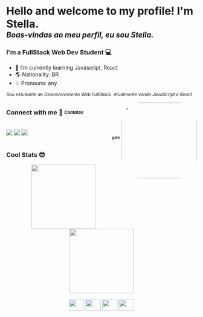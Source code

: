 # Hello and welcome to my profile! I'm Stella. <br><sub><sup><em>Boas-vindas ao meu perfil, eu sou Stella.</em></sup></sub>

### I'm a FullStack Web Dev Student 💻
- 🌱 I’m currently learning Javascript, React
- 🌎 Nationality: BR
- ✨ Pronouns: any

<sub><em>Sou estudante de Desenvolvimento Web FullStack. Atualmente vendo JavaScript e React</em></sub>

<img align="right" height="200" style="border-radius: 50px;" src="https://i.imgur.com/CLUODaY.jpg">

##

### Connect with me 👥 <sub><sup><em>Contatos</em></sup></sub>

<div style="display: inline_block"><br>
  <a href = "mailto:stellalleal@gmail.com" target="_blank"><img align="center" src="https://img.shields.io/badge/Gmail-D14836?style=for-the-badge&logo=gmail&logoColor=white"></a>
  <a href="https://www.linkedin.com/in/stelleal" target="_blank"><img align="center" src="https://img.shields.io/badge/LinkedIn-0077B5?style=for-the-badge&logo=linkedin&logoColor=white"></a>
  <a href="https://t.me/zinphes" target="_blank"><img align="center" src="https://img.shields.io/badge/Telegram-2CA5E0?style=for-the-badge&logo=telegram&logoColor=white"></a>
  <div align="right"><sub><sup><strong>gato</strong></sup></sub></div>
</div>


##

### Cool Stats 😎

<div align="center">
  <a href="https://github.com/stelleal">
  <img height="170em" src="https://github-readme-stats.vercel.app/api?username=stelleal&show_icons=true&theme=dracula&include_all_commits=true&count_private=true"/>
  <img height="170em" src="https://github-readme-stats.vercel.app/api/top-langs/?username=stelleal&langs_count=7&theme=dracula"/>
  </a>
</div>
  
<div align="center" style="display: inline_block"><br>
  <img align="center" height="30" width="40" src="https://cdn.jsdelivr.net/gh/devicons/devicon/icons/javascript/javascript-original.svg">
  <img align="center" height="30" width="40" src="https://cdn.jsdelivr.net/gh/devicons/devicon/icons/html5/html5-original.svg">
  <img align="center" height="30" width="40" src="https://cdn.jsdelivr.net/gh/devicons/devicon/icons/css3/css3-original.svg">
  <img align="center" height="30" width="40" src="https://cdn.jsdelivr.net/gh/devicons/devicon/icons/nodejs/nodejs-original.svg">
</div>


  
  ##
  

